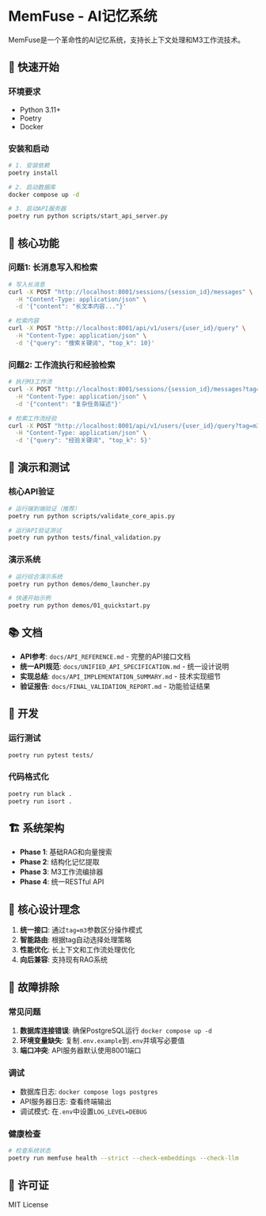 # MemFuse - AI记忆系统

MemFuse是一个革命性的AI记忆系统，支持长上下文处理和M3工作流技术。

## 🚀 快速开始

### 环境要求
- Python 3.11+
- Poetry
- Docker

### 安装和启动
```bash
# 1. 安装依赖
poetry install

# 2. 启动数据库
docker compose up -d

# 3. 启动API服务器
poetry run python scripts/start_api_server.py
```

## 🎯 核心功能

### 问题1: 长消息写入和检索
```bash
# 写入长消息
curl -X POST "http://localhost:8001/sessions/{session_id}/messages" \
  -H "Content-Type: application/json" \
  -d '{"content": "长文本内容..."}'

# 检索内容
curl -X POST "http://localhost:8001/api/v1/users/{user_id}/query" \
  -H "Content-Type: application/json" \
  -d '{"query": "搜索关键词", "top_k": 10}'
```

### 问题2: 工作流执行和经验检索
```bash
# 执行M3工作流
curl -X POST "http://localhost:8001/sessions/{session_id}/messages?tag=m3" \
  -H "Content-Type: application/json" \
  -d '{"content": "复杂任务描述"}'

# 检索工作流经验
curl -X POST "http://localhost:8001/api/v1/users/{user_id}/query?tag=m3" \
  -H "Content-Type: application/json" \
  -d '{"query": "经验关键词", "top_k": 5}'
```

## 🧪 演示和测试

### 核心API验证
```bash
# 运行端到端验证（推荐）
poetry run python scripts/validate_core_apis.py

# 运行API验证测试
poetry run python tests/final_validation.py
```

### 演示系统
```bash
# 运行综合演示系统
poetry run python demos/demo_launcher.py

# 快速开始示例
poetry run python demos/01_quickstart.py
```

## 📚 文档

- **API参考**: `docs/API_REFERENCE.md` - 完整的API接口文档
- **统一API规范**: `docs/UNIFIED_API_SPECIFICATION.md` - 统一设计说明
- **实现总结**: `docs/API_IMPLEMENTATION_SUMMARY.md` - 技术实现细节
- **验证报告**: `docs/FINAL_VALIDATION_REPORT.md` - 功能验证结果

## 🔧 开发

### 运行测试
```bash
poetry run pytest tests/
```

### 代码格式化
```bash
poetry run black .
poetry run isort .
```

## 🏗️ 系统架构

- **Phase 1**: 基础RAG和向量搜索
- **Phase 2**: 结构化记忆提取
- **Phase 3**: M3工作流编排器
- **Phase 4**: 统一RESTful API

## 🎯 核心设计理念

1. **统一接口**: 通过`tag=m3`参数区分操作模式
2. **智能路由**: 根据tag自动选择处理策略
3. **性能优化**: 长上下文和工作流处理优化
4. **向后兼容**: 支持现有RAG系统

## 🚨 故障排除

### 常见问题
1. **数据库连接错误**: 确保PostgreSQL运行 `docker compose up -d`
2. **环境变量缺失**: 复制`.env.example`到`.env`并填写必要值
3. **端口冲突**: API服务器默认使用8001端口

### 调试
- 数据库日志: `docker compose logs postgres`
- API服务器日志: 查看终端输出
- 调试模式: 在`.env`中设置`LOG_LEVEL=DEBUG`

### 健康检查
```bash
# 检查系统状态
poetry run memfuse health --strict --check-embeddings --check-llm
```

## 📄 许可证

MIT License
